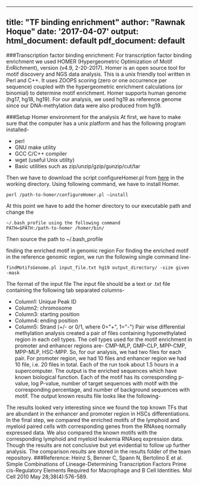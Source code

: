 
---
title: "TF binding enrichment"
author: "Rawnak Hoque"
date: '2017-04-07'
output:
  html_document: default
  pdf_document: default
---

###Transcription factor binding enrichment:
For transcription factor binding enrichment we used HOMER (Hypergeometric Optimization of Motif EnRichment), version (v4.9, 2-20-2017). Homer is an open source tool for motif discovery and NGS data analysis. This is a unix friendly tool written in Perl and C++. It uses ZOOPS scoring (zero or one occurrence per sequence) coupled with the hypergeometric enrichment calculations (or binomial) to determine motif enrichment. Homer supports human genome (hg17, hg18, hg19). For our analysis, we used hg19 as reference genome since our DNA-methylation data were also produced from hg19.

###Setup Homer environment for the analysis
At first, we have to make sure that the computer has a unix platform and has the following program installed-
 * perl
 * GNU make utility
 * GCC C/C++ compiler
 * wget (useful Unix utility)
 * Basic utilities such as zip/unzip/gzip/gunzip/cut/tar

Then we have to download the script configureHomer.pl from [here](http://homer.ucsd.edu/homer/) in the working directory. Using following command, we have to install Homer.
```
perl /path-to-homer/configureHomer.pl –install
```
At this point we have to add the homer directory to our executable path and change the 
```
~/.bash_profile using the following command
PATH=$PATH:/path-to-homer /homer/bin/
```
Then source the path to ~/.bash_profile

finding the enriched motif in genomic region
For finding the enriched motif in the reference genomic region, we run the following single command line-
```
findMotifsGenome.pl input_file.txt hg19 output_directory/ -size given -mask
```

The format of the input file
The input file should be a text or .txt file containing the following tab separated columns-
 *	Column1: Unique Peak ID
 *	Column2: chromosome
 *	Column3: starting position
 *	Column4: ending position
 *	Column5: Strand (+/- or 0/1, where 0="+", 1="-")
Pair wise differential methylation analysis created a pair of files containing hypomethylated region in each cell types. The cell types used for the motif enrichment in promoter and enhancer regions are- CMP-MLP, GMP-CLP, MPP-CMP, MPP-MLP, HSC-MPP. So, for our analysis, we had two files for each pair. For promoter region, we had 10 files and enhancer region we had 10 file, i.e. 20 files in total. 
Each of the run took about 1.5 hours in a supercomputer. 
The output is the enriched sequences which have known biological function. Each of the motif has its corresponding p-value, log P-value, number of target sequences with motif with the corresponding percentage, and number of background sequences with motif. The output known results file looks like the following-

The results looked very interesting since we found the top known TFs that are abundant in the enhancer and promoter region in HSCs differentiations.
In the final step, we compared the enriched motifs of the lymphoid and myeloid paired cells with corresponding genes from the RNAseq normally expressed data.
We also compared the known motifs with the corresponding lymphoid and myeloid leukemia RNAseq expression data. Though the results are not conclusive but yet evidential to follow up further analysis. 
The comparison results are stored in the results folder of the team repository. 
###Reference:
Heinz S, Benner C, Spann N, Bertolino E et al. Simple Combinations of Lineage-Determining Transcription Factors Prime cis-Regulatory Elements Required for Macrophage and B Cell Identities. Mol Cell 2010 May 28;38(4):576-589.

